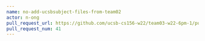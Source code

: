 ```yaml
---
name: no-add-ucsbsubject-files-from-team02
actor: n-ong
pull_request_url: https://github.com/ucsb-cs156-w22/team03-w22-6pm-1/pull/41
pull_request_num: 41
---
```

